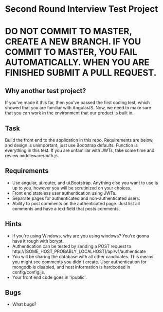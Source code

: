 # Second Round Interview Test Project

# DO NOT COMMIT TO MASTER, CREATE A NEW BRANCH. IF YOU COMMIT TO MASTER, YOU FAIL AUTOMATICALLY. WHEN YOU ARE FINISHED SUBMIT A PULL REQUEST.

## Why another test project?
If you've made it this far, then you've passed the first coding test, which showed that you are familiar with AngularJS. Now, we need to make sure that you can work in the environment that our product is built in.

## Task
Build the front end to the application in this repo. Requirements are below, and design is unimportant, just use Bootstrap defaults. Function is everything in this test. If you are unfamiliar with JWTs, take some time and review middleware/auth.js.

## Requirements
- Use angular, ui.router, and ui.Bootstrap. Anything else you want to use is up to you, however you will be scrutinized on your choices.
- Front end stateless user authentication using JWTs.
- Separate pages for authenticated and non-authenticated users.
- Ability to post comments on the authenticated page. Just list all comments and have a text field that posts comments.

## Hints
- If you're using Windows, why are you using windows? You're gonna have it rough with bcrypt.
- Authentication can be tested by sending a POST request to http://[SOME_HOST_PROBABLY_LOCALHOST]/api/v1/authenticate
- You will be sharing the database with all other candidates. This means you might see comments you didn't create. User authentication for mongodb is disabled, and host information is hardcoded in config/config.js.
- Your front end code goes in '/public'.

## Bugs
- What bugs?